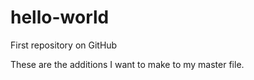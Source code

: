 hello-world
===========

First repository on GitHub

These are the additions I want to make to my master file.  
